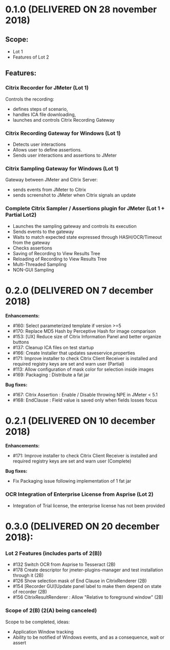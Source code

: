 # 0.1.0 (DELIVERED ON 28 november 2018)

## Scope: 

* Lot 1
* Features of Lot 2

## Features:

### Citrix Recorder for JMeter (**Lot 1**)

Controls the recording: 
* defines steps of scenario, 
* handles ICA file downloading, 
* launches and controls Citrix Recording Gateway

### Citrix Recording Gateway for Windows (**Lot 1**)

* Detects user interactions
* Allows user to define assertions.
* Sends user interactions and assertions to JMeter

### Citrix Sampling Gateway for Windows (**Lot 1**)

Gateway between JMeter and Citrix Server:
   * sends events from JMeter to Citrix
   * sends screenshot to JMeter when Citrix signals an update

### Complete Citrix Sampler / Assertions plugin for JMeter  (**Lot 1** + **Partial Lot2**)

* Launches the sampling gateway and controls its execution
* Sends events to the gateway
* Waits to match expected state expressed through HASH/OCR/Timeout from the gateway
* Checks assertions
* Saving of Recording to View Results Tree
* Reloading of Recording to View Results Tree
* Multi-Threaded Sampling
* NON-GUI Sampling

# 0.2.0 (DELIVERED ON 7 december 2018)

**Enhancements:**

* #160: Select parameterized template if version >=5
* #170: Replace MD5 Hash by Perceptive Hash for image comparison
* #153: [UX] Reduce size of Citrix Information Panel and better organize buttons
* #137: Cleanup ICA files on test startup
* #166: Create Installer that updates saveservice.properties
* #171: Improve installer to check Citrix Client Receiver is installed and required registry keys are set and warn user (Partial)
* #113: Allow configuration of mask color for selection inside images
* #169: Packaging : Distribute a fat jar

**Bug fixes:**

* #167: Citrix Assertion : Enable / Disable throwing NPE in JMeter < 5.1
* #168: EndClause : Field value is saved only when fields losses focus

# 0.2.1 (DELIVERED ON 10 december 2018)

**Enhancements:**

* #171: Improve installer to check Citrix Client Receiver is installed and required registry keys are set and warn user (Complete)

**Bug fixes:**

* Fix Packaging issue following implementation of 1 fat jar

### OCR Integration of Enterprise License from Asprise (Lot 2)

* Integration of Trial license, the enterprise license has not been provided

# 0.3.0 (DELIVERED ON 20 december 2018):

### Lot 2 Features (includes parts of 2(B)) 

* #132 Switch OCR from Asprise to Tesseract (2B)
* #178 Create descriptor for jmeter-plugins-manager and test installation through it (2B)
* #126 Show selection mask of End Clause in CitrixRenderer (2B)
* #154 [Recorder GUI]Update panel label to make them depend on state of recorder (2B)
* #156 CitrixResultRenderer : Allow "Relative to foreground window" (2B)

### Scope of 2(B) (2(A) being canceled)
Scope to be completed, ideas:
   
* Application Window tracking
* Ability to be notified of Windows events, and as a consequence, wait or assert
